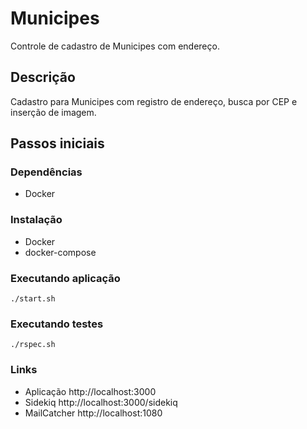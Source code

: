 # Municipes

Controle de cadastro de Municipes com endereço.

## Descrição

Cadastro para Municipes com registro de endereço, busca por CEP e inserção de imagem.

## Passos iniciais

### Dependências

* Docker

### Instalação

* Docker
* docker-compose

### Executando aplicação

```
./start.sh
```

### Executando testes

```
./rspec.sh
```

### Links

* Aplicação http://localhost:3000
* Sidekiq http://localhost:3000/sidekiq
* MailCatcher http://localhost:1080


